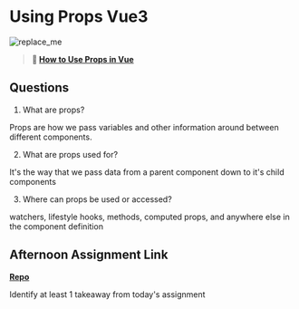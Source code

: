 # Using Props Vue3

![replace_me](https://codeworks.blob.core.windows.net/public/assets/img/illustrations/placeholder.svg)

> **📖 [How to Use Props in Vue](https://codeworksacademy.com/fs-student-guide/resources/wk6/02-Props)**

## Questions

1. What are props?

Props are how we pass variables and other information around between different components. 

2. What are props used for?

 It's the way that we pass data from a parent component down to it's child components

3. Where can props be used or accessed?

watchers, lifestyle hooks, methods, computed props, and anywhere else in the component definition

## Afternoon Assignment Link

**[Repo](https://github.com/zburkard/giftedVue)**

Identify at least 1 takeaway from today's assignment
